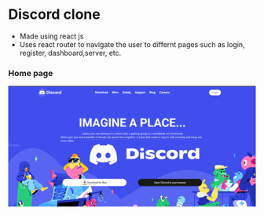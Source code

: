 # Discord clone
- Made using react js
- Uses react router to navigate the user to differnt pages such as login, register, dashboard,server, etc.
### Home page
![picture 1](https://github.com/saksham-kumar-14/discord-clone/blob/master/discord_clone_home.png)
